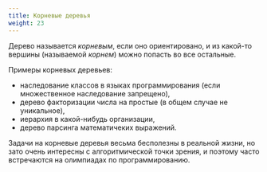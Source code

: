 ```yaml
---
title: Корневые деревья
weight: 23
---
```


Дерево называется *корневым*, если оно ориентировано, и из какой-то вершины (называемой *корнем*) можно попасть во все остальные.

Примеры корневых деревьев:

- наследование классов в языках программирования (если множественное наследование запрещено),
- дерево факторизации числа на простые (в общем случае не уникальное),
- иерархия в какой-нибудь организации,
- дерево парсинга математичеких выражений.

Задачи на корневые деревья весьма бесполезны в реальной жизни, но зато очень интересны с алгоритмической точки зрения, и поэтому часто встречаются на олимпиадах по программированию.
